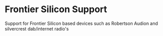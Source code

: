 # Frontier Silicon Support

Support for Frontier Silicon based devices such as Robertson Audion and silvercrest dab/internet radio's
